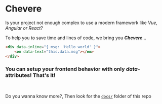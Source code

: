 Chevere
=======
Is your project not enough complex to use a modern framework like *Vue, Angular or React*?

To help you to save time and lines of code, we bring you ***Chevere***...

```html
<div data-inline="{ msg: 'Hello world' }">
    <em data-text="this.data.msg"></em>
</div>
```

### You can setup your frontend behavior with only *data-* attributes! That's it!

<br>

Do you wanna know more?, Then look for the [``docs/``]() folder of this repo